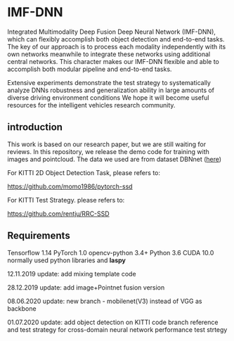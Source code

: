 # IMF-DNN

Integrated Multimodality Deep Fusion Deep Neural Network (IMF-DNN), which can flexibly accomplish both object detection and end-to-end tasks. The key of our approach is to process each modality independently with its own networks meanwhile to integrate these networks using additional central networks. This character makes our IMF-DNN flexible and able to accomplish both modular pipeline and end-to-end tasks. 

Extensive experiments demonstrate the test strategy to systematically analyze DNNs robustness and generalization ability in large amounts of diverse driving environment conditions We hope it will become useful resources for the intelligent vehicles research community.



## introduction

This work is based on our research paper, but we are still waiting for reviews. In this repository, we release the demo code for training with images and pointcloud. The data we used are from dataset DBNnet ([here](https://drive.google.com/open?id=14RPdVTwBTuCTo0tFeYmL_SyN8fD0g6Hc))

For KITTI 2D Object Detection Task, please refers to:

https://github.com/momo1986/pytorch-ssd

For KITTI Test Strategy. please refers to:

https://github.com/rentju/RRC-SSD


## Requirements

  Tensorflow 1.14
  PyTorch 1.0
  opencv-python 3.4+
  Python 3.6
  CUDA 10.0
  normally used python libraries and **laspy**

12.11.2019 update: add mixing template code

28.12.2019 update: add image+Pointnet fusion version

08.06.2020 update: new branch - mobilenet(V3) instead of VGG as backbone

01.07.2020 update: add object detection on KITTI code branch reference and test strategy for cross-domain neural network performance test strtegy
